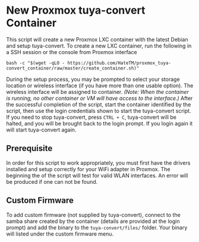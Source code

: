 # New Proxmox tuya-convert Container

This script will create a new Proxmox LXC container with the latest Debian and setup tuya-convert. To create a new LXC container, run the following in a SSH session or the console from Proxmox interface

```
bash -c "$(wget -qLO - https://github.com/HateTM/proxmox_tuya-convert_container/raw/master/create_container.sh)"
```

During the setup process, you may be prompted to select your storage location or wireless interface (if you have more than one usable option). The wireless interface will be assigned to container. _(Note: When the container is running, no other container or VM will have access to the interface.)_ After the successful completion of the script, start the container identified by the script, then use the login credentials shown to start the tuya-convert script. If you need to stop tuya-convert, press `CTRL + C`, tuya-convert will be halted, and you will be brought back to the login prompt. If you login again it will start tuya-convert again.

## Prerequisite

In order for this script to work appropriately, you must first have the drivers installed and setup correctly for your WiFi adapter in Proxmox. The beginning the of the script will test for valid WLAN interfaces. An error will be produced if one can not be found.

## Custom Firmware

To add custom firmware (not supplied by tuya-convert), connect to the samba share created by the container (details are provided at the login prompt) and add the binary to the `tuya-convert/files/` folder. Your binary will listed under the custom firmware menu.
